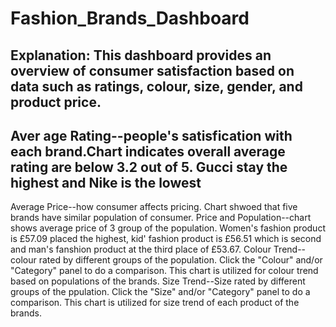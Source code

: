 # Fashion_Brands_Dashboard
## Explanation: This dashboard provides an overview of consumer satisfaction based on data such as ratings, colour, size, gender, and product price.
## Aver age Rating--people's satisfication with each brand.Chart indicates overall average rating are below 3.2 out of 5. Gucci stay the highest and Nike is the lowest
Average Price--how consumer affects pricing. Chart shwoed that five brands have similar population of consumer.
Price and Population--chart shows average price of 3 group of the population. Women's fashion product is £57.09 placed the highest, kid' fashion product is £56.51 which is second and man's fanshion product at the third place of £53.67.
Colour Trend--colour rated by different groups of the population. Click the "Colour" and/or "Category" panel to do a comparison. This chart is utilized for colour trend based on populations of the brands.
Size Trend--Size rated by different groups of the ppulation. Click the "Size" and/or "Category" panel to do a comparison. This chart is utilized for size trend of each product of the brands.

